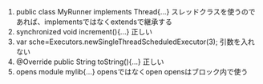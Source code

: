 1. public class MyRunner implements Thread{...}
   スレッドクラスを使うのであれば、implementsではなくextendsで継承する
2. synchronized void increment(){...}
    正しい
3. var sche=Executors.newSingleThreadScheduledExecutor(3);
    引数を入れない
4. @Override
    public String toString(){...}
    正しい
5. opens module mylib{...}
    opensではなくopen
    opensはブロック内で使う
